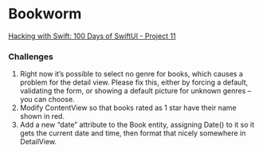 # Bookworm

[Hacking with Swift: 100 Days of SwiftUI - Project 11][1]

### Challenges

1. Right now it’s possible to select no genre for books, which causes a problem for the detail view. Please fix this, either by forcing a default, validating the form, or showing a default picture for unknown genres – you can choose.
2. Modify ContentView so that books rated as 1 star have their name shown in red.
3. Add a new “date” attribute to the Book entity, assigning Date() to it so it gets the current date and time, then format that nicely somewhere in DetailView.

[1]: https://www.hackingwithswift.com/100/swiftui/56
